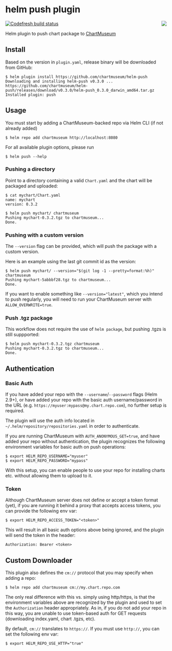 # helm push plugin
<img align="right" src="https://github.com/kubernetes-helm/chartmuseum/raw/master/logo.png">

[![Codefresh build status]( https://g.codefresh.io/api/badges/build?repoOwner=chartmuseum&repoName=helm-push&branch=master&pipelineName=helm-push&accountName=codefresh-inc&type=cf-2)]( https://g.codefresh.io/repositories/chartmuseum/helm-push/builds?filter=trigger:build;branch:master;service:5ad4eed637adc30001207fab~helm-push)

Helm plugin to push chart package to [ChartMuseum](https://github.com/kubernetes-helm/chartmuseum)

## Install
Based on the version in `plugin.yaml`, release binary will be downloaded from GitHub:

```
$ helm plugin install https://github.com/chartmuseum/helm-push
Downloading and installing helm-push v0.3.0 ...
https://github.com/chartmuseum/helm-push/releases/download/v0.3.0/helm-push_0.3.0_darwin_amd64.tar.gz
Installed plugin: push
```

## Usage
You must start by adding a ChartMuseum-backed repo via Helm CLI (if not already added)
```
$ helm repo add chartmuseum http://localhost:8080
```
For all available plugin options, please run
```
$ helm push --help
```

### Pushing a directory
Point to a directory containing a valid `Chart.yaml` and the chart will be packaged and uploaded:
```
$ cat mychart/Chart.yaml
name: mychart
version: 0.3.2
```
```
$ helm push mychart/ chartmuseum
Pushing mychart-0.3.2.tgz to chartmuseum...
Done.
```

### Pushing with a custom version
The `--version` flag can be provided, which will push the package with a custom version.

Here is an example using the last git commit id as the version:
```
$ helm push mychart/ --version="$(git log -1 --pretty=format:%h)" chartmuseum
Pushing mychart-5abbbf28.tgz to chartmuseum...
Done.
```
If you want to enable something like `--version="latest"`, which you intend to push regularly, you will need to run your ChartMuseum server with `ALLOW_OVERWRITE=true`.

### Push .tgz package
This workflow does not require the use of `helm package`, but pushing .tgzs is still suppported:
```
$ helm push mychart-0.3.2.tgz chartmuseum
Pushing mychart-0.3.2.tgz to chartmuseum...
Done.
```

## Authentication
### Basic Auth
If you have added your repo with the `--username`/`--password` flags (Helm 2.9+), or have added your repo with the basic auth username/password in the URL (e.g. `https://myuser:mypass@my.chart.repo.com`), no further setup is required.

The plugin will use the auth info located in `~/.helm/repository/repositories.yaml` in order to authenticate.

If you are running ChartMuseum with `AUTH_ANONYMOUS_GET=true`, and have added your repo without authentication, the plugin recognizes the following environment variables for basic auth on push operations:
```
$ export HELM_REPO_USERNAME="myuser"
$ export HELM_REPO_PASSWORD="mypass"
```

With this setup, you can enable people to use your repo for installing charts etc. without allowing them to upload to it.

### Token
Although ChartMuseum server does not define or accept a token format (yet), if you are running it behind a proxy that accepts access tokens, you can provide the following env var:
```
$ export HELM_REPO_ACCESS_TOKEN="<token>"
```

This will result in all basic auth options above being ignored, and the plugin will send the token in the header:
```
Authorization: Bearer <token>
```

## Custom Downloader
This plugin also defines the `cm://` protocol that you may specify when adding a repo:
```
$ helm repo add chartmuseum cm://my.chart.repo.com
```

The only real difference with this vs. simply using http/https, is that the environment variables above are recognized by the plugin and used to set the `Authorization` header appropriately. As in, if you do not add your repo in this way, you are unable to use token-based auth for GET requests (downloading index.yaml, chart .tgzs, etc).

By default, `cm://` translates to `https://`. If you must use `http://`, you can set the following env var:
```
$ export HELM_REPO_USE_HTTP="true"
```
